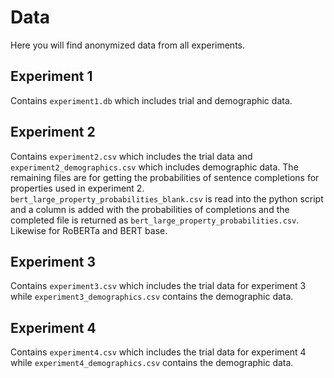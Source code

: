 # Data 

Here you will find anonymized data from all experiments.

## Experiment 1
 
Contains `experiment1.db` which includes trial and demographic data. 

## Experiment 2

 Contains `experiment2.csv` which includes the trial data and `experiment2_demographics.csv` which includes demographic data. The remaining files are for getting the probabilities of sentence completions for properties used in experiment 2. `bert_large_property_probabilities_blank.csv` is read into the python script and a column is added with the probabilities of completions and the completed file is returned as `bert_large_property_probabilities.csv`. Likewise for RoBERTa and BERT base.
 
 ## Experiment 3
 
 Contains `experiment3.csv` which includes the trial data for experiment 3 while `experiment3_demographics.csv` contains the demographic data.
 
  ## Experiment 4
 
 Contains `experiment4.csv` which includes the trial data for experiment 4 while `experiment4_demographics.csv` contains the demographic data.